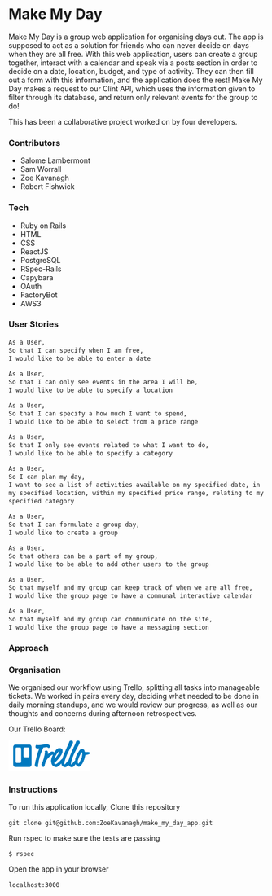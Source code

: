 # Make My Day

Make My Day is a group web application for organising days out. The app is supposed to act as a solution for friends who can never decide on days when they are all free. With this web application, users can create a group together, interact with a calendar and speak via a posts section in order to decide on a date, location, budget, and type of activity. They can then fill out a form with this information, and the application does the rest! Make My Day makes a request to our Clint API, which uses the information given to filter through its database, and return only relevant events for the group to do!

This has been a collaborative project worked on by four developers.

### Contributors

- Salome Lambermont
- Sam Worrall
- Zoe Kavanagh
- Robert Fishwick


### Tech

- Ruby on Rails
- HTML
- CSS
- ReactJS
- PostgreSQL
- RSpec-Rails
- Capybara
- OAuth
- FactoryBot
- AWS3


### User Stories

```
As a User,
So that I can specify when I am free,
I would like to be able to enter a date
```

```
As a User,
So that I can only see events in the area I will be,
I would like to be able to specify a location
```

```
As a User,
So that I can specify a how much I want to spend,
I would like to be able to select from a price range
```

```
As a User,
So that I only see events related to what I want to do,
I would like to be able to specify a category
```

```
As a User,
So I can plan my day,
I want to see a list of activities available on my specified date, in my specified location, within my specified price range, relating to my specified category
```

```
As a User,
So that I can formulate a group day,
I would like to create a group
```

```
As a User,
So that others can be a part of my group,
I would like to be able to add other users to the group
```

```
As a User,
So that myself and my group can keep track of when we are all free,
I would like the group page to have a communal interactive calendar
```

```
As a User,
So that myself and my group can communicate on the site,
I would like the group page to have a messaging section
```

### Approach


### Organisation

We organised our workflow using Trello, splitting all tasks into manageable tickets. We worked in pairs every day, deciding what needed to be done in daily morning standups, and we would review our progress, as well as our thoughts and concerns during afternoon retrospectives.

Our Trello Board:

<a href="https://trello.com/b/rIRgpIkZ/make-my-day"><img src="logos/Trello.png" height="60" width="160"></a>


### Instructions

To run this application locally,
Clone this repository
```
git clone git@github.com:ZoeKavanagh/make_my_day_app.git
```

Run rspec to make sure the tests are passing
```
$ rspec
```

Open the app in your browser
```
localhost:3000
```
